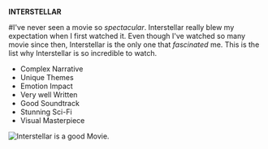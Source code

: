 **INTERSTELLAR**

#I've never seen a movie so *spectacular*. Interstellar really blew my expectation when I first watched it. Even though I've watched so many movie since then, Interstellar is the only one that *fascinated* me. This is the list why Interstellar is so incredible to watch.

- Complex Narrative
- Unique Themes
- Emotion Impact
- Very well Written
- Good Soundtrack
- Stunning Sci-Fi 
- Visual Masterpiece

![Interstellar is a good Movie.](https://github.com/JpDaGreat/app-dev/assets/135121370/fb4c4685-47c1-4b2f-966a-62aa7bdd0982.jpg)

